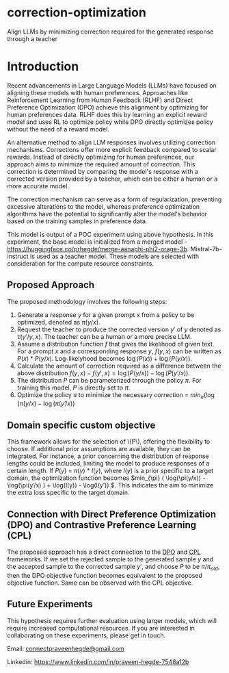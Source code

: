 # correction-optimization
Align LLMs by minimizing correction required for the generated response through a teacher

# Introduction

Recent advancements in Large Language Models (LLMs) have focused on aligning these models with human preferences. Approaches like Reinforcement Learning from Human Feedback (RLHF) and Direct Preference Optimization (DPO) achieve this alignment by optimizing for human preferences data. RLHF does this by learning an explicit reward model and uses RL to optimize policy while DPO directly optimizes policy without the need of a reward model.

An alternative method to align LLM responses involves utilizing correction mechanisms. Corrections offer more explicit feedback compared to scalar rewards. Instead of directly optimizing for human preferences, our approach aims to minimize the required amount of correction. This correction is determined by comparing the model's response with a corrected version provided by a teacher, which can be either a human or a more accurate model.

The correction mechanism can serve as a form of regularization, preventing excessive alterations to the model, whereas preference optimization algorithms have the potential to significantly alter the model's behavior based on the training samples in preference data.

This model is output of a POC experiment using above hypothesis.
In this experiment, the base model is initialized from a merged model -  https://huggingface.co/prhegde/merge-aanaphi-phi2-orage-3b. Mistral-7b-instruct is used as a teacher model.
These models are selected with consideration for the compute resource constraints.

## Proposed Approach
The proposed methodology involves the following steps:
1. Generate a response $y$ for a given prompt $x$ from a policy to be optimized, denoted as $\pi(y/x)$.
2. Request the teacher to produce the corrected version $y'$ of $y$ denoted as $\tau(y'/y, x)$. The teacher can be a human or a more precise LLM.
3. Assume a distribution function $f$ that gives the likelihood of given text. For a prompt $x$ and a corresponding response $y$, $f(y, x)$ can be written as $P(x)*P(y/x)$. Log-likelyhood becomes $\log(P(x)) + \log(P(y/x))$.
4. Calculate the amount of correction required as a difference between the above distribution $f(y, x) - f(y', x) = \log(P(y/x)) - \log(P(y'/x))$.
5. The distribution $P$ can be parameterized through the policy $\pi$. For training this model, $P$ is directly set to $\pi$.
7. Optimize the policy $\pi$ to minimize the necessary correction = $min_{\pi} ( \log(\pi(y/x) - \log(\pi(y’/x) )$

## Domain specific custom objective
This framework allows for the selection of \\(P\\), offering the flexibility to choose. If additional prior assumptions are available, they can be integrated. For instance, a prior concerning the distribution of response lengths could be included, limiting the model to produce responses of a certain length. If $P(y)$ = $\pi(y)$ * $l(y)$, where $l(y)$ is a prior specific to a target domain, the optimization function becomes $min_{\pi} ( \log(\pi(y/x)) - \log(\pi(y’/x) ) + \log(l(y)) - \log(l(y’)) $. This indicates the aim to minimize the extra loss specific to the target domain.
   
## Connection with Direct Preference Optimization (DPO) and Contrastive Preference Learning (CPL)
The proposed approach has a direct connection to the [DPO](https://arxiv.org/pdf/2305.18290) and [CPL](https://arxiv.org/pdf/2310.13639) frameworks.
If we set the rejected sample to the generated sample $y$ and the accepted sample to the corrected sample $y'$, and choose $P$ to be $\pi/\pi_{old}$, then the DPO objective function becomes equivalent to the proposed objective function. Same can be observed with the CPL objective.


## Future Experiments
This hypothesis requires further evaluation using larger models, which will require increased computational resources. If you are interested in collaborating on these experiments, please get in touch.

Email: connectpraveenhegde@gmail.com

Linkedin: https://www.linkedin.com/in/praveen-hegde-7548a12b
